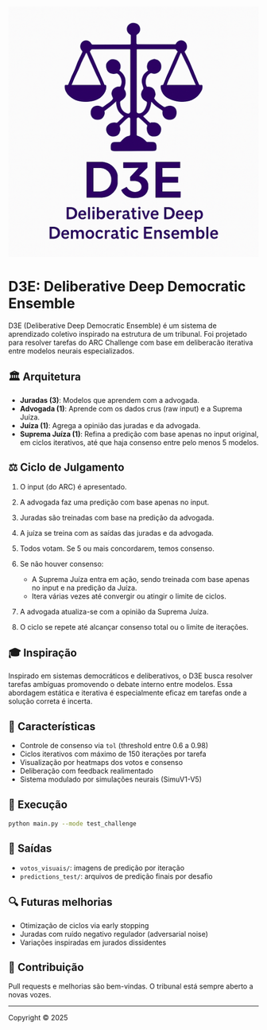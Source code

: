 ![D3E - Deliberative Deep Democratic Ensemble](DDDE.png)

# D3E: Deliberative Deep Democratic Ensemble

D3E (Deliberative Deep Democratic Ensemble) é um sistema de aprendizado coletivo inspirado na estrutura de um tribunal. Foi projetado para resolver tarefas do ARC Challenge com base em deliberacão iterativa entre modelos neurais especializados.

## 🏛️ Arquitetura

* **Juradas (3)**: Modelos que aprendem com a advogada.
* **Advogada (1)**: Aprende com os dados crus (raw input) e a Suprema Juíza.
* **Juíza (1)**: Agrega a opinião das juradas e da advogada.
* **Suprema Juíza (1)**: Refina a predição com base apenas no input original, em ciclos iterativos, até que haja consenso entre pelo menos 5 modelos.

## ⚖️ Ciclo de Julgamento

1. O input (do ARC) é apresentado.
2. A advogada faz uma predição com base apenas no input.
3. Juradas são treinadas com base na predição da advogada.
4. A juíza se treina com as saídas das juradas e da advogada.
5. Todos votam. Se 5 ou mais concordarem, temos consenso.
6. Se não houver consenso:

   * A Suprema Juíza entra em ação, sendo treinada com base apenas no input e na predição da Juíza.
   * Itera várias vezes até convergir ou atingir o limite de ciclos.
7. A advogada atualiza-se com a opinião da Suprema Juíza.
8. O ciclo se repete até alcançar consenso total ou o limite de iterações.

## 🎓 Inspiração

Inspirado em sistemas democráticos e deliberativos, o D3E busca resolver tarefas ambíguas promovendo o debate interno entre modelos. Essa abordagem estática e iterativa é especialmente eficaz em tarefas onde a solução correta é incerta.

## 🔢 Características

* Controle de consenso via `tol` (threshold entre 0.6 a 0.98)
* Ciclos iterativos com máximo de 150 iterações por tarefa
* Visualização por heatmaps dos votos e consenso
* Deliberação com feedback realimentado
* Sistema modulado por simulações neurais (SimuV1-V5)

## 🔧 Execução

```bash
python main.py --mode test_challenge
```

## 🎥 Saídas

* `votos_visuais/`: imagens de predição por iteração
* `predictions_test/`: arquivos de predição finais por desafio

## 🔍 Futuras melhorias

* Otimização de ciclos via early stopping
* Juradas com ruído negativo regulador (adversarial noise)
* Variações inspiradas em jurados dissidentes

## 🚀 Contribuição

Pull requests e melhorias são bem-vindas. O tribunal está sempre aberto a novas vozes.

---

Copyright © 2025
